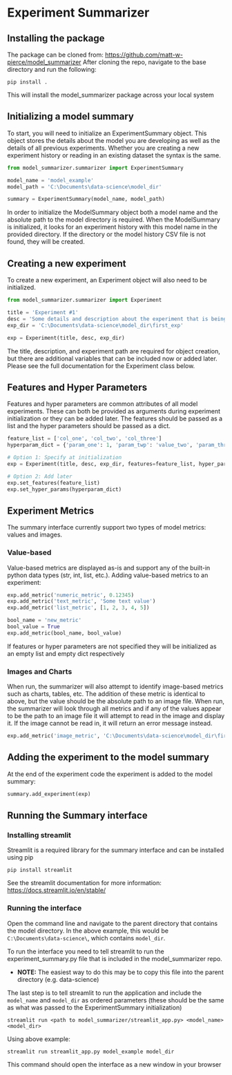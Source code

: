 # Experiment Summarizer

## Installing the package
The package can be cloned from: https://github.com/matt-w-pierce/model_summarizer
After cloning the repo, navigate to the base directory and run the following:
```
pip install .
```
This will install the model_summarizer package across your local system

## Initializing a model summary
To start, you will need to initialize an ExperimentSummary object. This object stores the details about the model you are developing as well as the details of all previous experiments.
Whether you are creating a new experiment history or reading in an existing dataset the syntax is the same.
```python
from model_summarizer.summarizer import ExperimentSummary

model_name = 'model_example'
model_path = 'C:\Documents\data-science\model_dir'

summary = ExperimentSummary(model_name, model_path)
```
In order to initialize the ModelSummary object both a model name and the absolute path to the model directory is required. 
When the ModelSummary is initialized, it looks for an experiment history with this model name in the provided directory. If the directory or the model history CSV file is not found, they will be created.

## Creating a new experiment
To create a new experiment, an Experiment object will also need to be initialized.

```python
from model_summarizer.summarizer import Experiment

title = 'Experiment #1'
desc = 'Some details and description about the experiment that is being run'
exp_dir = 'C:\Documents\data-science\model_dir\first_exp'

exp = Experiment(title, desc, exp_dir)
```

The title, description, and experiment path are required for object creation, but there are additional variables that can be included now or added later.
Please see the full documentation for the Experiment class below. 

## Features and Hyper Parameters
Features and hyper parameters are common attributes of all model experiments. 
These can both be provided as arguments during experiment initialization or they can be added later.
The features should be passed as a list and the hyper parameters should be passed as a dict.

```python
feature_list = ['col_one', 'col_two', 'col_three']
hyperparam_dict = {'param_one': 1, 'param_twp': 'value_two', 'param_three': True}

# Option 1: Specify at initialization
exp = Experiment(title, desc, exp_dir, features=feature_list, hyper_params=hyperparam_dict)

# Option 2: Add later
exp.set_features(feature_list)
exp.set_hyper_params(hyperparam_dict)
```

## Experiment Metrics
The summary interface currently support two types of model metrics: values and images. 
### Value-based
Value-based metrics are displayed as-is and support any of the built-in python data types (str, int, list, etc.). 
Adding value-based metrics to an experiment:

```python
exp.add_metric('numeric_metric', 0.12345)
exp.add_metric('text_metric', 'Some text value')
exp.add_metric('list_metric', [1, 2, 3, 4, 5])

bool_name = 'new_metric'
bool_value = True
exp.add_metric(bool_name, bool_value)
```

If features or hyper parameters are not specified they will be initialized as an empty list and empty dict respectively

### Images and Charts
When run, the summarizer will also attempt to identify image-based metrics such as charts, tables, etc.
The addition of these metric is identical to above, but the value should be the absolute path to an image file. 
When run, the summarizer will look through all metrics and if any of the values appear to be the path to an image file it will attempt to read in the image and display it. 
If the image cannot be read in, it will return an error message instead. 

```python
exp.add_metric('image_metric', 'C:\Documents\data-science\model_dir\first_exp\some_image.png')
```

## Adding the experiment to the model summary
At the end of the experiment code the experiment is added to the model summary:

```python
summary.add_experiment(exp)
```

## Running the Summary interface
### Installing streamlit
Streamlit is a required library for the summary interface and can be installed using pip
    
```
pip install streamlit
```

See the streamlit documentation for more information: https://docs.streamlit.io/en/stable/

### Running the interface
Open the command line and navigate to the parent directory that contains the model directory. In the above example, this would be `C:\Documents\data-science\`, which contains `model_dir`.

To run the interface you need to tell streamlit to run the experiment_summary.py file that is included in the model_summarizer repo. 
* **NOTE:** The easiest way to do this may be to copy this file into the parent directory (e.g. data-science)

The last step is to tell streamlit to run the application and include the `model_name` and `model_dir` as ordered parameters (these should be the same as what was passed to the ExperimentSummary initialization)
```
streamlit run <path to model_summarizer/streamlit_app.py> <model_name> <model_dir>
```
Using above example:
```
streamlit run streamlit_app.py model_example model_dir
```
This command should open the interface as a new window in your browser